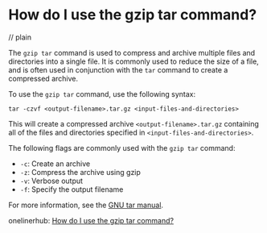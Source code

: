 # How do I use the gzip tar command?
// plain

The `gzip tar` command is used to compress and archive multiple files and directories into a single file. It is commonly used to reduce the size of a file, and is often used in conjunction with the `tar` command to create a compressed archive.

To use the `gzip tar` command, use the following syntax:

```
tar -czvf <output-filename>.tar.gz <input-files-and-directories>
```

This will create a compressed archive `<output-filename>.tar.gz` containing all of the files and directories specified in `<input-files-and-directories>`.

The following flags are commonly used with the `gzip tar` command:

- `-c`: Create an archive
- `-z`: Compress the archive using gzip
- `-v`: Verbose output
- `-f`: Specify the output filename

For more information, see the [GNU tar manual](https://www.gnu.org/software/tar/manual/html_node/tar_45.html).

onelinerhub: [How do I use the gzip tar command?](https://onelinerhub.com/cli-tar/how-do-i-use-the-gzip-tar-command)